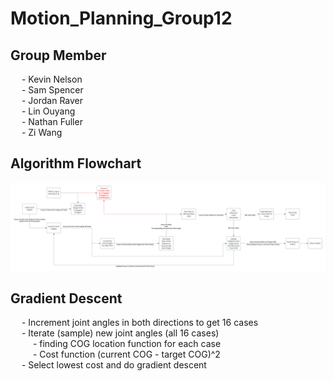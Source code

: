 # Motion_Planning_Group12

## Group Member
&emsp; - Kevin Nelson\
&emsp; - Sam Spencer\
&emsp; - Jordan Raver\
&emsp; - Lin Ouyang\
&emsp; - Nathan Fuller\
&emsp; - Zi Wang

## Algorithm Flowchart
![alt text](https://github.com/Zi-23/Motion_Planning_Group12/blob/895ce2a9f00716a7a2e42dff2a2df886daa95509/AlgorithmFlowchart.png?raw=true)

## Gradient Descent
&emsp; - Increment joint angles in both directions to get 16 cases\
&emsp; - Iterate (sample) new joint angles (all 16 cases)\
&emsp; &emsp; - finding COG location function for each case\
&emsp; &emsp; - Cost function (current COG - target COG)^2\
&emsp; - Select lowest cost and do gradient descent
